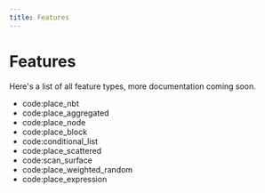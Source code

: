 ```yaml
---
title: Features
---
```


# Features

Here's a list of all feature types, more documentation coming soon.

-   code:place_nbt
-   code:place_aggregated
-   code:place_node
-   code:place_block
-   code:conditional_list
-   code:place_scattered
-   code:scan_surface
-   code:place_weighted_random
-   code:place_expression
